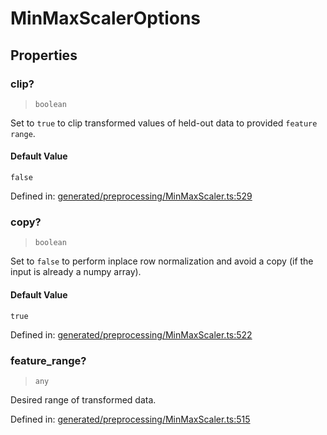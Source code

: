 # MinMaxScalerOptions

## Properties

### clip?

> `boolean`

Set to `true` to clip transformed values of held-out data to provided `feature range`.

#### Default Value

`false`

Defined in:  [generated/preprocessing/MinMaxScaler.ts:529](https://github.com/transitive-bullshit/scikit-learn-ts/blob/122b3c0/packages/sklearn/src/generated/preprocessing/MinMaxScaler.ts#L529)

### copy?

> `boolean`

Set to `false` to perform inplace row normalization and avoid a copy (if the input is already a numpy array).

#### Default Value

`true`

Defined in:  [generated/preprocessing/MinMaxScaler.ts:522](https://github.com/transitive-bullshit/scikit-learn-ts/blob/122b3c0/packages/sklearn/src/generated/preprocessing/MinMaxScaler.ts#L522)

### feature\_range?

> `any`

Desired range of transformed data.

Defined in:  [generated/preprocessing/MinMaxScaler.ts:515](https://github.com/transitive-bullshit/scikit-learn-ts/blob/122b3c0/packages/sklearn/src/generated/preprocessing/MinMaxScaler.ts#L515)
